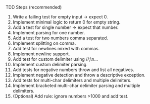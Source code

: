 TDD Steps (recommended)

1. Write a failing test for empty input -> expect 0.
2. Implement minimal logic to return 0 for empty string.
3. Add a test for single number -> expect that number.
4. Implement parsing for one number.
5. Add a test for two numbers comma separated.
6. Implement splitting on comma.
7. Add test for newlines mixed with commas.
8. Implement newline support.
9. Add test for custom delimiter using //;\n...
10. Implement custom delimiter parsing.
11. Add tests for negative numbers throw and list all negatives.
12. Implement negative detection and throw a descriptive exception.
13. Add tests for multi-char delimiters and multiple delimiters.
14. Implement bracketed multi-char delimiter parsing and multiple delimiters.
15. (Optional) Add rule: ignore numbers >1000 and add test.
